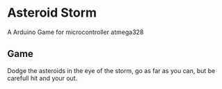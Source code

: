 # Asteroid Storm

A Arduino Game for microcontroller atmega328

## Game 
Dodge the asteroids in the eye of the storm, go as far as you can, but be carefull hit and your out.